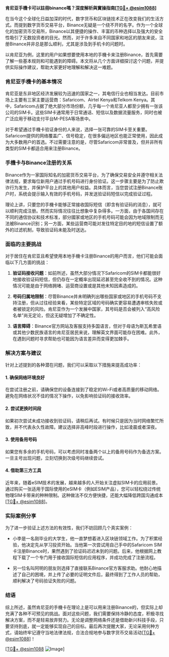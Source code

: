 **肯尼亚手機卡可以註冊binance嗎？深度解析與實操指南[[TG💪+ @esim1088](https://t.me/s/esim1088)]**

在当今这个全球化日益加深的时代，数字货币和区块链技术正在改变我们的生活方式。而提到数字货币交易平台，Binance无疑是一个绕不开的名字。作为一个全球化的加密货币交易所，Binance以其便捷的操作、丰富的币种选择以及强大的安全性吸引了无数投资者的目光。然而，对于许多来自不同国家和地区的朋友来说，注册Binance并非总是那么顺利，尤其是涉及到手机卡的问题时。

以肯尼亚为例，这里的用户如果想要使用本地的手機卡来注册Binance，首先需要了解一些基本规则和可能遇到的障碍。本文将从几个方面详细探讨这个问题，并提供实际操作建议，帮助大家更好地理解和解决这一难题。

### 肯尼亚手機卡的基本情况

肯尼亚是东非地区经济发展较为迅速的国家之一，其电信行业也相当发达。目前市场上主要有三家主要运营商：Safaricom、Airtel Kenya和Telkom Kenya。其中，Safaricom占据了绝大部分市场份额，几乎每一个肯尼亚人都至少拥有一张该公司的SIM卡。这些SIM卡通常用于日常通话、短信以及数据流量服务，同时也被广泛应用于移动支付平台M-PESA等场景中。

对于希望通过手機卡验证身份的人来说，选择一张可靠的SIM卡至关重要。Safaricom提供的网络覆盖广、信号稳定，在很多偏远地区也能正常使用，因此成为大多数用户的首选。不过需要注意的是，尽管Safaricom非常普及，但并非所有类型的SIM卡都适合用来注册Binance。

### 手機卡与Binance注册的关系

Binance作为一家国际知名的加密货币交易平台，为了确保交易安全并遵守相关法律法规，要求每位新用户通过手机号码进行身份验证。这一步骤主要是为了防止欺诈行为发生，并保护平台上的其他用户权益。具体而言，当您尝试注册Binance账户时，系统会提示输入有效的手机号码，并发送验证码短信以完成验证过程。

理论上讲，只要您的手機卡能够正常接收国际短信（即含有验证码的消息），就可以顺利完成注册。然而实际情况往往比想象中复杂得多。一方面，由于各国间存在不同的通信协议和技术标准，部分國家或地区的手机号码可能会因为地域限制而无法被Binance识别；另一方面，某些运营商可能对发往特定目的地的短信设置了额外的过滤机制，导致验证码未能及时送达。

### 面临的主要挑战

对于居住在肯尼亚且希望使用本地手機卡注册Binance的用户而言，他们可能会面临以下几方面的挑战：

1. **验证码接收问题**：如前所述，虽然大部分情况下Safaricom的SIM卡都能很好地接收验证码短信，但仍存在一定概率出现延迟甚至完全收不到的情况。这种情况可能是由于网络拥堵、运营商设置或是其他未知因素造成的。
   
2. **号码归属地限制**：尽管Binance并未明确列出哪些国家或地区的手机号码不支持注册，但从过往经验来看，某些特定区域的号码确实更容易遭遇审核失败或者被锁定的风险。肯尼亚作为一个发展中国家，其号码是否会被列入“高风险名单”尚无定论，但这无疑增加了不确定性。

3. **语言障碍**：Binance官方网站及客服支持多国语言，但对于母语为斯瓦希里语或其他少数民族语言的肯尼亚居民来说，理解英文界面可能存在困难。此外，在遇到问题时寻求帮助也可能因为语言差异而变得更加棘手。

### 解决方案与建议

针对上述提到的各种潜在问题，我们可以采取以下措施来提高成功率：

#### 1. 确保网络环境良好
在尝试注册之前，请确保您的设备连接到了稳定的Wi-Fi或者高质量的移动网络。避免在网络状况不佳的情况下操作，以免影响验证码的接收效率。

#### 2. 尝试更换时间段
如果初次尝试未成功接收到验证码，请稍后再试。有时候只是因为当时网络繁忙所致，并不代表永久性故障。建议选择非高峰时段进行操作，比如凌晨或者深夜。

#### 3. 使用备用号码
如果您有多余的手机号码，可以考虑同时准备两个以上的备用号码作为备选方案。一旦主号出现问题，立刻切换到次级号码继续尝试。

#### 4. 借助第三方工具
近年来，随着eSIM技术的发展，越来越多的人开始关注虚拟SIM卡的应用前景。通过购买一张适用于国际使用的eSIM卡（例如ESIM产品），您可以轻松绕过传统物理SIM卡带来的种种限制。这种做法不仅方便快捷，还能大幅降低跨国沟通成本[[TG💪+ @esim1088](https://t.me/s/esim1088)]。

### 实际案例分享

为了进一步验证上述方法的有效性，我们不妨回顾几个真实案例：

- 小李是一名刚毕业的大学生，他一直梦想着进入区块链领域工作。为了积累经验，他决定先从学习投资开始。当他第一次尝试用自己手中的Safaricom SIM卡注册Binance时，果然遇到了验证码迟迟未到的问题。后来，他根据网上教程下载了一个专门用于接收国际短信的应用程序，并成功完成了注册流程。
  
- 另一位名叫阿明的朋友则选择了直接联系Binance官方客服求助。他耐心地描述了自己的困境，并上传了必要的证明文件后，最终得到了工作人员的帮助，顺利解决了号码验证失败的问题。

### 结语

综上所述，虽然肯尼亚的手機卡在理论上是可以用来注册Binance的，但实际上却充满了各种不可预见的挑战。面对这些问题，我们需要保持冷静的态度，积极寻找解决方案，而不是轻易放弃努力。无论是调整网络条件还是借助新兴科技手段，只要坚持到底，就一定能够实现自己的目标。最后再次提醒大家，无论采用何种方式，请始终牢记遵守当地法律法规，合法合规地参与数字货币交易活动[[TG💪+ @esim1088](https://t.me/s/esim1088)]！

[[TG💪+ @esim1088](https://t.me/s/esim1088) ![Image](https://i.postimg.cc/4NQfJmqS/Snipaste-2025-05-13-00-14-12.png)]